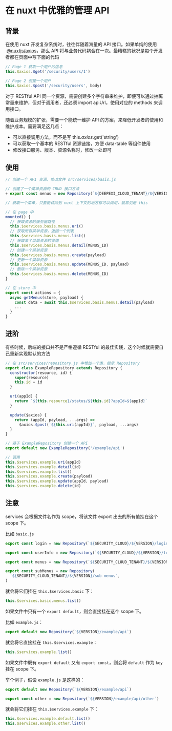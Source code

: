 # 在 nuxt 中优雅的管理 API

## 背景

在使用 nuxt 开发复杂系统时，往往伴随着海量的 API 接口。如果单纯的使用  [@nuxtjs/axios](#)，那么 API 将与业务代码耦合在一次。最糟糕的状况是每个开发者都在页面中写下面的代码

```javascript
// Page 1 获取一个用户的信息
this.$axios.$get('/security/users/1')

// Page 2 创建一个用户
this.$axios.$post('/security/users', body)
```

对于 RESTful API 同一个资源，需要创建多个字符串来维护，即便可以通过抽离常量来维护，但对于调用者，还必须 import apiUrl，使用对应的 methods 来调用接口。

随着业务规模的扩张，需要一个能统一维护 API 的方案，来降低开发者的使用和维护成本。需要满足这几点：

- 可以直接调用方法，而不是写 this.$axios.$get('string')
- 可以获取一个基本的 RESTful 资源链接，方便 data-table 等组件使用
- 修改接口服务、版本、资源名称时，修改一处即可

## 使用

```javascript
// 创建一个 API 资源，修改文件 src/services/basis.js

// 创建了一个菜单资源的 CRUD 接口方法
+ export const menus = new Repository(`${DEEPEXI_CLOUD_TENANT}/${VERSION}/menus`)

// 获取一个菜单，只要能访问到 nuxt 上下文的地方都可以调用，最常见是 this

// 在 page 中
mounted() {
  // 获取资源的服务器路径
  this.$services.basis.menus.uri()
  // 获取所有菜单资源，返回一个列表
  this.$services.basis.menus.list()
  // 获取某个菜单资源的详情
  this.$services.basis.menus.detail(MENUS_ID)
  // 创建一个菜单资源
  this.$services.basis.menus.create(payload)
  // 更新一个菜单资源
  this.$services.basis.menus.update(MENUS_ID, payload)
  // 删除一个菜单资源
  this.$services.basis.menus.delete(MENUS_ID)
}

// 在 store 中
export const actions = {
  async getMenus(store, payload) {
    const data = await this.$services.basis.menus.detail(payload)
    ...
  }
}
```

## 进阶

有些时候，后端的接口并不是严格遵循 RESTful 的最佳实践，这个时候就需要自己重新实现默认的方法

```javascript
// 在 src/services/repository.js 中增加一个类，继承 Repository
export class ExampleRepository extends Repository {
  constructor(resource, id) {
    super(resource)
    this.id = id
  }

  uri(appId) {
    return `${this.resource}/status/${this.id}?appId=${appId}`
  }

  update($axios) {
    return (appId, payload, ...args) =>
      $axios.$post(`${this.uri(appId)}`, payload, ...args)
  }
}

// 基于 ExampleRepository 创建一个 API
export default new ExampleRepository('/example/api')

// 调用
this.$services.example.uri(appId)
this.$services.example.detail(id)
this.$services.example.list()
this.$services.example.create(payload)
this.$services.example.update(appId, payload)
this.$services.example.delete(id)
```
## 注意

services 会根据文件名作为 scope，将该文件 export 出去的所有值挂在这个 scope 下。

比如 `basic.js`
```js
export const login = new Repository(`${SECURITY_CLOUD}/${VERSION}/login`)

export const userInfo = new Repository(`${SECURITY_CLOUD}/${VERSION}/token`)

export const menus = new Repository(`${SECURITY_CLOUD_TENANT}/${VERSION}/menus`)

export const subMenus = new Repository(
  `${SECURITY_CLOUD_TENANT}/${VERSION}/sub-menus`,
)
```

就会将它们挂在 `this.$services.basic` 下：
```js
this.$services.basic.menus.list()
```

如果文件中只有一个 `export default`，则会直接挂在这个 scope 下。

比如 `example.js`：
```js
export default new Repository(`${VERSION}/example/api`)
```

就会将它直接挂在 `this.$services.example`：
```js
this.$services.example.list()
```

如果文件中既有 `export default` 又有 `export const`，则会将 `default` 作为 `key` 挂在 scope 下。

举个例子，假设 `example.js` 是这样的：
```js
export default new Repository(`${VERSION}/example/api`)

export const other = new Repository(`${VERSION}/example/api/other`)
```

就会将它们挂在 `this.$services.example` 下：
```js
this.$services.example.default.list()
this.$services.example.other.list()
```
